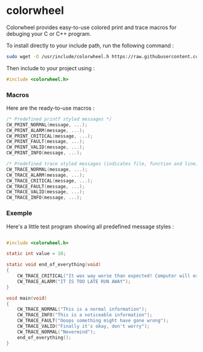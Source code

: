 # colorwheel
Colorwheel provides easy-to-use colored print and trace macros for debuging your C or C++ program.

To install directly to your include path, run the following command : 

```bash
sudo wget -O /usr/include/colorwheel.h https://raw.githubusercontent.com/Totoditoto/colorwheel/master/colorwheel.h
```

Then include to your project using :

```c
#include <colorwheel.h>
```

### Macros

Here are the ready-to-use macros :

```c
/* Predefined printf styled messages */
CW_PRINT_NORMAL(message, ...);
CW_PRINT_ALARM(message, ...);
CW_PRINT_CRITICAL(message, ...);
CW_PRINT_FAULT(message, ...);
CW_PRINT_VALID(message, ...);
CW_PRINT_INFO(message, ...);

/* Predefined trace styled messages (indicates file, function and line) */
CW_TRACE_NORMAL(message, ...);
CW_TRACE_ALARM(message, ...);
CW_TRACE_CRITICAL(message, ...);
CW_TRACE_FAULT(message, ...);
CW_TRACE_VALID(message, ...);
CW_TRACE_INFO(message, ...);
```

### Exemple

Here's a little test program showing all predefined message styles :

```c

#include <colorwheel.h>

static int value = 10;

static void end_of_everything(void)
{
    CW_TRACE_CRITICAL("It was way worse than expected! Computer will explode in %d s", value);
    CW_TRACE_ALARM("IT IS TOO LATE RUN AWAY");
}

void main(void)
{
    CW_TRACE_NORMAL("This is a normal information");
    CW_TRACE_INFO("This is a noticeable information");
    CW_TRACE_FAULT("Ooops something might have gone wrong");
    CW_TRACE_VALID("Finally it's okay, don't worry");
    CW_TRACE_NORMAL("Nevermind");
    end_of_everything();
}

```
